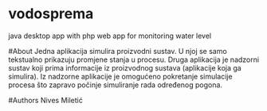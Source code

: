 # vodosprema
java desktop app with php web app for monitoring water level 

#About
Jedna aplikacija simulira proizvodni sustav. U
njoj se samo tekstualno prikazuju promjene stanja u procesu. Druga aplikacija je nadzorni sustav koji
prima informacije iz proizvodnog sustava (aplikacije koja ga simulira).
Iz nadzorne aplikacije je omogućeno pokretanje simulacije procesa što zapravo počinje simuliranje
rada određenog pogona.

#Authors
Nives Miletić
